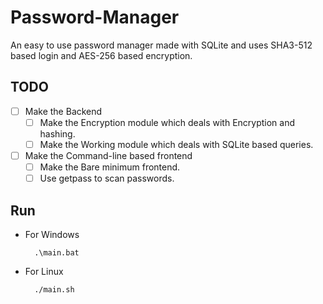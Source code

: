 # Password-Manager

An easy to use password manager made with SQLite and uses SHA3-512 based login and AES-256 based encryption.

## TODO

- [ ] Make the Backend
    - [ ] Make the Encryption module which deals with Encryption and hashing.
    - [ ] Make the Working module which deals with SQLite based queries.
- [ ] Make the Command-line based frontend
    - [ ] Make the Bare minimum frontend.
    - [ ] Use getpass to scan passwords.

## Run 

- For Windows

        .\main.bat

- For Linux

        ./main.sh
